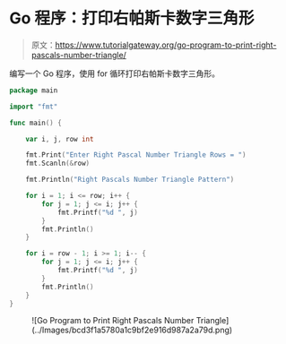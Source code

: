 # Go 程序：打印右帕斯卡数字三角形

> 原文：<https://www.tutorialgateway.org/go-program-to-print-right-pascals-number-triangle/>

编写一个 Go 程序，使用 for 循环打印右帕斯卡数字三角形。

```go
package main

import "fmt"

func main() {

	var i, j, row int

	fmt.Print("Enter Right Pascal Number Triangle Rows = ")
	fmt.Scanln(&row)

	fmt.Println("Right Pascals Number Triangle Pattern")

	for i = 1; i <= row; i++ {
		for j = 1; j <= i; j++ {
			fmt.Printf("%d ", j)
		}
		fmt.Println()
	}

	for i = row - 1; i >= 1; i-- {
		for j = 1; j <= i; j++ {
			fmt.Printf("%d ", j)
		}
		fmt.Println()
	}
}
```

<figure class="wp-block-image size-large">![Go Program to Print Right Pascals Number Triangle](../Images/bcd3f1a5780a1c9bf2e916d987a2a79d.png)</figure>